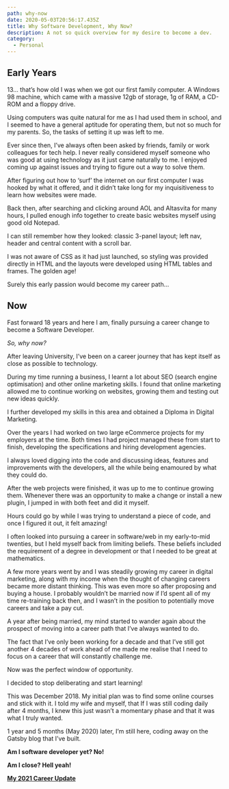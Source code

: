 ```yaml
---
path: why-now
date: 2020-05-03T20:56:17.435Z
title: Why Software Development, Why Now?
description: A not so quick overview for my desire to become a dev.
category:
  - Personal
---
```

## **Early Years**

13… that’s how old I was when we got our first family computer. A Windows 98 machine, which came with a massive 12gb of storage, 1g of RAM, a CD-ROM and a floppy drive.

Using computers was quite natural for me as I had used them in school, and I seemed to have a general aptitude for operating them, but not so much for my parents. So, the tasks of setting it up was left to me.

Ever since then, I’ve always often been asked by friends, family or work colleagues for tech help. I never really considered myself someone who was good at using technology as it just came naturally to me. I enjoyed coming up against issues and trying to figure out a way to solve them.

After figuring out how to ‘surf’ the internet on our first computer I was hooked by what it offered, and it didn’t take long for my inquisitiveness to learn how websites were made.

Back then, after searching and clicking around AOL and Altasvita for many hours, I pulled enough info together to create basic websites myself using good old Notepad.

I can still remember how they looked: classic 3-panel layout; left nav, header and central content with a scroll bar.

I was not aware of CSS as it had just launched, so styling was provided directly in HTML and the layouts were developed using HTML tables and frames. The golden age!

Surely this early passion would become my career path...

## **Now**

Fast forward 18 years and here I am, finally pursuing a career change to become a Software Developer.

*So, why now?*

After leaving University, I’ve been on a career journey that has kept itself as close as possible to technology.

During my time running a business, I learnt a lot about SEO (search engine optimisation) and other online marketing skills. I found that online marketing allowed me to continue working on websites, growing them and testing out new ideas quickly.

I further developed my skills in this area and obtained a Diploma in Digital Marketing.

Over the years I had worked on two large eCommerce projects for my employers at the time. Both times I had project managed these from start to finish, developing the specifications and hiring development agencies.

I always loved digging into the code and discussing ideas, features and improvements with the developers, all the while being enamoured by what they could do.

After the web projects were finished, it was up to me to continue growing them. Whenever there was an opportunity to make a change or install a new plugin, I jumped in with both feet and did it myself.

Hours could go by while I was trying to understand a piece of code, and once I figured it out, it felt amazing!

I often looked into pursuing a career in software/web in my early-to-mid twenties, but I held myself back from limiting beliefs. These beliefs included the requirement of a degree in development or that I needed to be great at mathematics.

A few more years went by and I was steadily growing my career in digital marketing, along with my income when the thought of changing careers became more distant thinking. This was even more so after proposing and buying a house. I probably wouldn’t be married now if I’d spent all of my time re-training back then, and I wasn’t in the position to potentially move careers and take a pay cut.

A year after being married, my mind started to wander again about the prospect of moving into a career path that I’ve always wanted to do.

The fact that I’ve only been working for a decade and that I’ve still got another 4 decades of work ahead of me made me realise that I need to focus on a career that will constantly challenge me.

Now was the perfect window of opportunity.

I decided to stop deliberating and start learning!

This was December 2018. My initial plan was to find some online courses and stick with it. I told my wife and myself, that If I was still coding daily after 4 months, I knew this just wasn’t a momentary phase and that it was what I truly wanted.

1 year and 5 months (May 2020) later, I’m still here, coding away on the Gatsby blog that I’ve built.

**Am I software developer yet? No!**

**Am I close? Hell yeah!**

**[My 2021 Career Update](https://www.bradleynichol.co.uk/blog/my-2021-career-update/)**